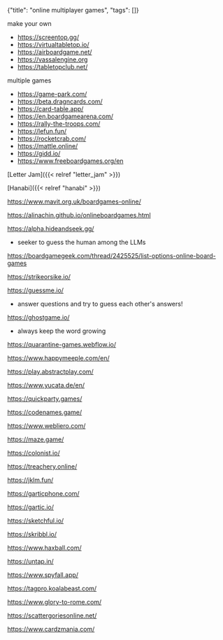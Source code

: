 {"title": "online multiplayer games", "tags": []}

make your own
* https://screentop.gg/
* https://virtualtabletop.io/
* https://airboardgame.net/
* https://vassalengine.org
* https://tabletopclub.net/

multiple games
* https://game-park.com/
* https://beta.dragncards.com/
* https://card-table.app/
* https://en.boardgamearena.com/
* https://rally-the-troops.com/
* https://lefun.fun/
* https://rocketcrab.com/
* https://mattle.online/
* https://gidd.io/
* https://www.freeboardgames.org/en

[Letter Jam]({{< relref "letter_jam" >}})

[Hanabi]({{< relref "hanabi" >}})

https://www.mavit.org.uk/boardgames-online/

https://alinachin.github.io/onlineboardgames.html

https://alpha.hideandseek.gg/
* seeker to guess the human among the LLMs

https://boardgamegeek.com/thread/2425525/list-options-online-board-games

https://strikeorsike.io/

https://guessme.io/
* answer questions and try to guess each other's answers!

https://ghostgame.io/
* always keep the word growing

https://quarantine-games.webflow.io/

https://www.happymeeple.com/en/

https://play.abstractplay.com/

https://www.yucata.de/en/

https://quickparty.games/

https://codenames.game/

https://www.webliero.com/

https://maze.game/

https://colonist.io/

https://treachery.online/

https://jklm.fun/

https://garticphone.com/

https://gartic.io/

https://sketchful.io/

https://skribbl.io/

https://www.haxball.com/

https://untap.in/

https://www.spyfall.app/

https://tagpro.koalabeast.com/

https://www.glory-to-rome.com/

https://scattergoriesonline.net/

https://www.cardzmania.com/

